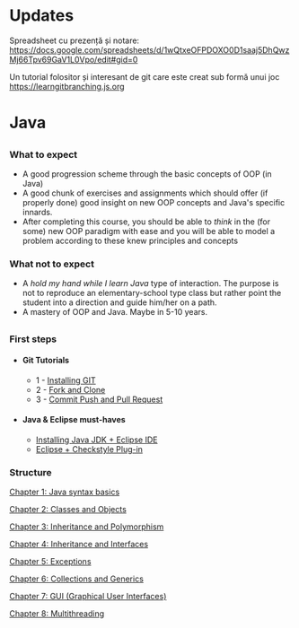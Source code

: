# Updates

Spreadsheet cu prezență și notare: 
https://docs.google.com/spreadsheets/d/1wQtxeOFPDOXO0D1saaj5DhQwzMj66Tpv69GaV1L0Vpo/edit#gid=0

Un tutorial folositor și interesant de git care este creat sub formă unui joc
https://learngitbranching.js.org


# Java

##


### What to expect
- A good progression scheme through the basic concepts of OOP (in Java)
- A good chunk of exercises and assignments which should offer (if properly done) good insight on new OOP concepts and Java's specific innards.
- After completing this course, you should be able to *think* in the (for some) new OOP paradigm with ease and you will be able to model a problem according to these knew principles and concepts


### What not to expect
- A *hold my hand while I learn Java* type of interaction. The purpose is not to reproduce an elementary-school type class but rather point the student into a direction and guide him/her on a path.
- A mastery of OOP and Java. Maybe in 5-10 years.

##


### First steps

- #### Git Tutorials
    * 1 - [Installing GIT](https://www.youtube.com/watch?v=4ZNYfbXnpXQ&list=PLxDrAnoepRN2OXJ4boGqPF0LIADjWGqe7&index=1)
    * 2 - [Fork and Clone](https://www.youtube.com/watch?v=mJQAfbARvMI&index=2&list=PLxDrAnoepRN2OXJ4boGqPF0LIADjWGqe7)
    * 3 - [Commit Push and Pull Request](https://www.youtube.com/watch?v=nPq0yClIDhM&index=3&list=PLxDrAnoepRN2OXJ4boGqPF0LIADjWGqe7)
   
- #### Java & Eclipse must-haves
    * [Installing Java JDK + Eclipse IDE](https://www.youtube.com/watch?v=CPGKMDvCUN4)
    * [Eclipse + Checkstyle Plug-in](https://www.youtube.com/watch?v=xPYOwSmmRrQ)

### Structure
[Chapter 1: Java syntax basics](Resources/Content/ch1-basics/README.md)

[Chapter 2: Classes and Objects](Resources/Content/ch2-classes-and-objects/README.md)

[Chapter 3: Inheritance and Polymorphism](Resources/Content/ch3-inheritance-and-polymorphism/README.md) 

[Chapter 4: Inheritance and Interfaces](Resources/Content/ch4-inheritance-and-interfaces/README.md)

[Chapter 5: Exceptions](Resources/Content/ch5-exceptions/README.md) 

[Chapter 6: Collections and Generics](Resources/Content/ch6-collections-and-generics/README.md)

[Chapter 7: GUI (Graphical User Interfaces)](Resources/Content/ch7-gui/README.md)

[Chapter 8: Multithreading](Resources/Content/ch8-multithreading/README.md)

##
